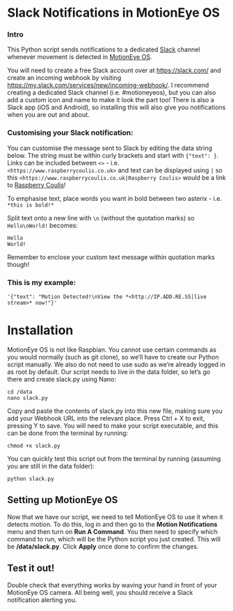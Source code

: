 # Slack Notifications in MotionEye OS

### Intro
This Python script sends notifications to a dedicated [Slack](https://slack.com "Slack: Be less busy") channel whenever movement is detected in [MotionEye OS](https://github.com/ccrisan/motioneyeos/releases).

You will need to create a free Slack account over at https://slack.com/ and create an incoming webhook by visiting https://my.slack.com/services/new/incoming-webhook/. I recommend creating a dedicated Slack channel (i.e. #motioneyeos), but you can also add a custom icon and name to make it look the part too! There is also a Slack app (iOS and Android), so installing this will also give you notifications when you are out and about.

### Customising your Slack notification:                                                         

You can customise the message sent to Slack by editing the data string below. The string must be within curly brackets and start with ```{"text": }```. Links can be included between ```<>``` - i.e. ```<https://www.raspberrycoulis.co.uk>``` and text can be displayed using ```|``` so this ```<https://www.raspberrycoulis.co.uk|Raspberry Coulis>``` would be a link to [Raspberry Coulis](https://www.raspberrycoulis.co.uk "Raspberry Coulis: Raspberry Pi Projects, Tutorials & Reviews")!

To emphasise text, place words you want in bold between two asterix - i.e. ```*this is bold!*```

Split text onto a new line with ```\n``` (without the quotation marks) so ```Hello\nWorld!``` becomes:

```
Hello                                                                                           
World!
```

Remember to enclose your custom text message within quotation marks though!

### This is my example:

```'{"text": "Motion Detected!\nView the *<http://IP.ADD.RE.SS|live stream>* now!"}'```

# Installation
MotionEye OS is not like Raspbian. You cannot use certain commands as you would normally (such as git clone), so we’ll have to create our Python script manually. We also do not need to use sudo as we’re already logged in as root by default. Our script needs to live in the data folder, so let’s go there and create slack.py using Nano:

```
cd /data
nano slack.py
```

Copy and paste the contents of slack.py into this new file, making sure you add your Webhook URL into the relevant place. Press Ctrl + X to exit, pressing Y to save. You will need to make your script executable, and this can be done from the terminal by running:

```
chmod +x slack.py
```

You can quickly test this script out from the terminal by running (assuming you are still in the data folder):

```
python slack.py
```

## Setting up MotionEye OS

Now that we have our script, we need to tell MotionEye OS to use it when it detects motion. To do this, log in and then go to the **Motion Notifications** menu and then turn on **Run A Command**. You then need to specify which command to run, which will be the Python script you just created. This will be **/data/slack.py**. Click **Apply** once done to confirm the changes.

## Test it out!

Double check that everything works by waving your hand in front of your MotionEye OS camera. All being well, you should receive a Slack notification alerting you.
